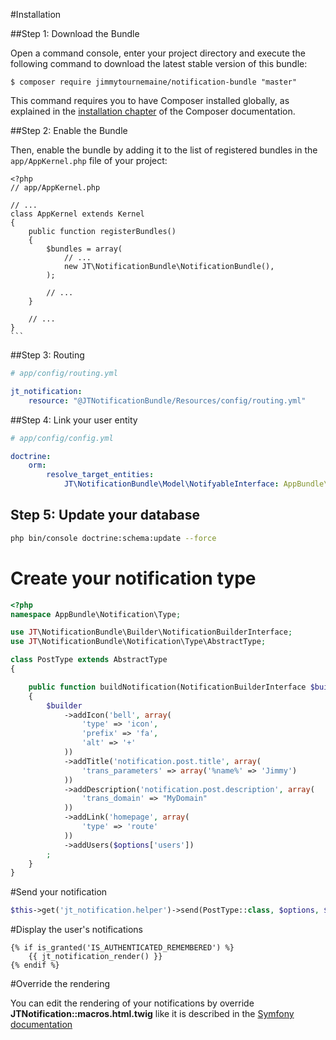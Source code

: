 #Installation

##Step 1: Download the Bundle

Open a command console, enter your project directory and execute the
following command to download the latest stable version of this bundle:

	$ composer require jimmytournemaine/notification-bundle "master"

This command requires you to have Composer installed globally, as explained
in the [installation chapter](https://getcomposer.org/doc/00-intro.md)
of the Composer documentation.

##Step 2: Enable the Bundle

Then, enable the bundle by adding it to the list of registered bundles
in the `app/AppKernel.php` file of your project:


	<?php
	// app/AppKernel.php
	
	// ...
	class AppKernel extends Kernel
	{
	    public function registerBundles()
	    {
	        $bundles = array(
	            // ...
	            new JT\NotificationBundle\NotificationBundle(),
	        );
	
	        // ...
	    }
	
	    // ...
	}
	```

##Step 3: Routing

```yaml
# app/config/routing.yml

jt_notification:
    resource: "@JTNotificationBundle/Resources/config/routing.yml"
```

##Step 4: Link your user entity

```yaml
# app/config/config.yml

doctrine:
    orm:
        resolve_target_entities:
            JT\NotificationBundle\Model\NotifyableInterface: AppBundle\Entity\User
```

## Step 5: Update your database

```bash
php bin/console doctrine:schema:update --force
```

# Create your notification type

```php
<?php
namespace AppBundle\Notification\Type;

use JT\NotificationBundle\Builder\NotificationBuilderInterface;
use JT\NotificationBundle\Notification\Type\AbstractType;

class PostType extends AbstractType
{

    public function buildNotification(NotificationBuilderInterface $builder, array $options)
    {
        $builder
            ->addIcon('bell', array(
                'type' => 'icon',
                'prefix' => 'fa',
                'alt' => '+'
            ))
            ->addTitle('notification.post.title', array(
                'trans_parameters' => array('%name%' => 'Jimmy')
            ))
            ->addDescription('notification.post.description', array(
                'trans_domain' => "MyDomain"
            ))
            ->addLink('homepage', array(
                'type' => 'route'
            ))
            ->addUsers($options['users'])
        ;
    }
}
```

#Send your notification

```php
$this->get('jt_notification.helper')->send(PostType::class, $options, $users);
```

#Display the user's notifications

```twig
{% if is_granted('IS_AUTHENTICATED_REMEMBERED') %}
    {{ jt_notification_render() }}
{% endif %}
```

#Override the rendering

You can edit the rendering of your notifications by override **JTNotification::macros.html.twig** like it is described in the [Symfony documentation](http://symfony.com/doc/current/templating/overriding.html)